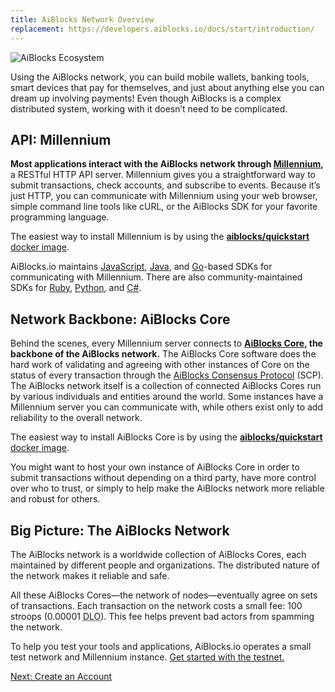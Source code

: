 ```yaml
---
title: AiBlocks Network Overview
replacement: https://developers.aiblocks.io/docs/start/introduction/
---
```

![AiBlocks Ecosystem](assets/developers.png)

Using the AiBlocks network, you can build mobile wallets, banking tools, smart devices that pay for themselves, and just about anything else you can dream up involving payments! Even though AiBlocks is a complex distributed system, working with it doesn’t need to be complicated.

## API: Millennium

**Most applications interact with the AiBlocks network through [Millennium](https://www.aiblocks.io/developers/millennium/reference/),** a RESTful HTTP API server. Millennium gives you a straightforward way to submit transactions, check accounts, and subscribe to events. Because it’s just HTTP, you can communicate with Millennium using your web browser, simple command line tools like cURL, or the AiBlocks SDK for your favorite programming language.

The easiest way to install Millennium is by using the [**aiblocks/quickstart** docker image](https://hub.docker.com/r/aiblocks/quickstart/).

AiBlocks.io maintains [JavaScript](https://github.com/aiblocks/js-aiblocks-sdk), [Java](https://github.com/aiblocks/java-aiblocks-sdk), and [Go](https://github.com/aiblocks/go/tree/master/clients/millennium)-based SDKs for communicating with Millennium. There are also community-maintained SDKs for [Ruby](https://github.com/astroband/ruby-aiblocks-sdk), [Python](https://github.com/AiBlocksCN/py-aiblocks-base), and [C#](https://github.com/elucidsoft/dotnet-aiblocks-sdk).

## Network Backbone: AiBlocks Core

Behind the scenes, every Millennium server connects to **[AiBlocks Core](https://www.aiblocks.io/developers/aiblocks-core/software/admin.html), the backbone of the AiBlocks network.** The AiBlocks Core software does the hard work of validating and agreeing with other instances of Core on the status of every transaction through the [AiBlocks Consensus Protocol](../concepts/scp.md) (SCP). The AiBlocks network itself is a collection of connected AiBlocks Cores run by various individuals and entities around the world. Some instances have a Millennium server you can communicate with, while others exist only to add reliability to the overall network.

The easiest way to install AiBlocks Core is by using the [**aiblocks/quickstart** docker image](https://hub.docker.com/r/aiblocks/quickstart/).

You might want to host your own instance of AiBlocks Core in order to submit transactions without depending on a third party, have more control over who to trust, or simply to help make the AiBlocks network more reliable and robust for others.

## Big Picture: The AiBlocks Network

The AiBlocks network is a worldwide collection of AiBlocks Cores, each maintained by different people and organizations. The distributed nature of the network makes it reliable and safe.

All these AiBlocks Cores—the network of nodes—eventually agree on sets of transactions. Each transaction on the network costs a small fee: 100 stroops (0.00001 <abbr title="Delos">DLO</abbr>). This fee helps prevent bad actors from spamming the network. 

To help you test your tools and applications, AiBlocks.io operates a small test network and Millennium instance. [Get started with the testnet.](../concepts/test-net.md)
 
<div class="sequence-navigation">
  <a class="button button--next" href="create-account.html">Next: Create an Account</a>
</div>

